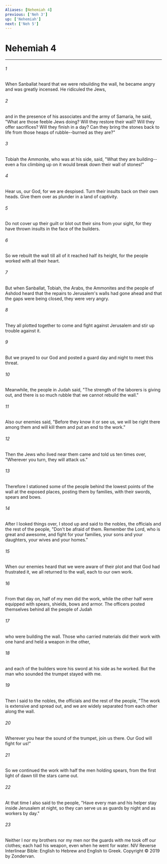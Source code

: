 ```yaml
---
Aliases: [Nehemiah 4]
previous: ['Neh 3']
up: ['Nehemiah']
next: ['Neh 5']
---
```

# Nehemiah 4

***


###### 1 
When Sanballat heard that we were rebuilding the wall, he became angry and was greatly incensed. He ridiculed the Jews, 

###### 2 
and in the presence of his associates and the army of Samaria, he said, "What are those feeble Jews doing? Will they restore their wall? Will they offer sacrifices? Will they finish in a day? Can they bring the stones back to life from those heaps of rubble--burned as they are?" 

###### 3 
Tobiah the Ammonite, who was at his side, said, "What they are building--even a fox climbing up on it would break down their wall of stones!" 

###### 4 
Hear us, our God, for we are despised. Turn their insults back on their own heads. Give them over as plunder in a land of captivity. 

###### 5 
Do not cover up their guilt or blot out their sins from your sight, for they have thrown insults in the face of the builders. 

###### 6 
So we rebuilt the wall till all of it reached half its height, for the people worked with all their heart. 

###### 7 
But when Sanballat, Tobiah, the Arabs, the Ammonites and the people of Ashdod heard that the repairs to Jerusalem's walls had gone ahead and that the gaps were being closed, they were very angry. 

###### 8 
They all plotted together to come and fight against Jerusalem and stir up trouble against it. 

###### 9 
But we prayed to our God and posted a guard day and night to meet this threat. 

###### 10 
Meanwhile, the people in Judah said, "The strength of the laborers is giving out, and there is so much rubble that we cannot rebuild the wall." 

###### 11 
Also our enemies said, "Before they know it or see us, we will be right there among them and will kill them and put an end to the work." 

###### 12 
Then the Jews who lived near them came and told us ten times over, "Wherever you turn, they will attack us." 

###### 13 
Therefore I stationed some of the people behind the lowest points of the wall at the exposed places, posting them by families, with their swords, spears and bows. 

###### 14 
After I looked things over, I stood up and said to the nobles, the officials and the rest of the people, "Don't be afraid of them. Remember the Lord, who is great and awesome, and fight for your families, your sons and your daughters, your wives and your homes." 

###### 15 
When our enemies heard that we were aware of their plot and that God had frustrated it, we all returned to the wall, each to our own work. 

###### 16 
From that day on, half of my men did the work, while the other half were equipped with spears, shields, bows and armor. The officers posted themselves behind all the people of Judah 

###### 17 
who were building the wall. Those who carried materials did their work with one hand and held a weapon in the other, 

###### 18 
and each of the builders wore his sword at his side as he worked. But the man who sounded the trumpet stayed with me. 

###### 19 
Then I said to the nobles, the officials and the rest of the people, "The work is extensive and spread out, and we are widely separated from each other along the wall. 

###### 20 
Wherever you hear the sound of the trumpet, join us there. Our God will fight for us!" 

###### 21 
So we continued the work with half the men holding spears, from the first light of dawn till the stars came out. 

###### 22 
At that time I also said to the people, "Have every man and his helper stay inside Jerusalem at night, so they can serve us as guards by night and as workers by day." 

###### 23 
Neither I nor my brothers nor my men nor the guards with me took off our clothes; each had his weapon, even when he went for water. NIV Reverse Interlinear Bible: English to Hebrew and English to Greek. Copyright © 2019 by Zondervan.
